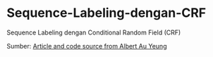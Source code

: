 # Sequence-Labeling-dengan-CRF
Sequence Labeling dengan Conditional Random Field (CRF)

Sumber:
 [Article and code source from Albert Au Yeung](http://www.albertauyeung.com/post/python-sequence-labelling-with-crf/)
